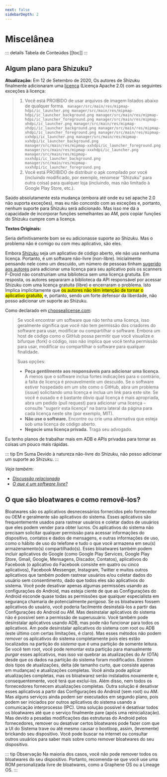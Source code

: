 ```yaml
---
next: false
sidebarDepth: 2
---
```


# Miscelânea

::: details Tabela de Conteúdos
[[toc]]
:::

## Algum plano para Shizuku?

**Atualização:** Em 12 de Setembro de 2020, Os autores de Shizuku finalmente adicionaram uma [licença][shizuku_license] (Licença Apache 2.0) com as seguintes exceções à licença:
> 1. Você está PROIBIDO de usar arquivos de imagem listados abaixo de qualquer forma. `
  manager/src/main/res/mipmap-hdpi/ic_launcher.png
  manager/src/main/res/mipmap-hdpi/ic_launcher_background.png
  manager/src/main/res/mipmap-hdpi/ic_launcher_foreground.png
  manager/src/main/res/mipmap-xhdpi/ic_launcher.png
  manager/src/main/res/mipmap-xhdpi/ic_launcher_background.png
  manager/src/main/res/mipmap-xhdpi/ic_launcher_foreground.png
  manager/src/main/res/mipmap-xxhdpi/ic_launcher.png
  manager/src/main/res/mipmap-xxhdpi/ic_launcher_background.png
  manager/src/main/res/mipmap-xxhdpi/ic_launcher_foreground.png
  manager/src/main/res/mipmap-xxxhdpi/ic_launcher.png
  manager/src/main/res/mipmap-xxxhdpi/ic_launcher_background.png
  manager/src/main/res/mipmap-xxxhdpi/ic_launcher_foreground.png`
> 2. Você está PROIBIDO de distribuir o apk compilado por você (incluindo modificado, por exemplo, renomear "Shizuku" para outra coisa) para qualquer loja (incluindo, mas não limitado à Google Play Store, etc.).

Saúdo absolutamente esta mudança (embora até onde eu sei apache 2.0 não suporta exceções), mas eu não concordo com as exceções e, portanto, nenhum suporte para Shizuku será adicionado. Mas isso me dá a capacidade de incorporar funções semelhantes ao AM, pois copiar funções do Shizuku cumpre com a licença.

**Textos Originais:**

Seria definitivamente bom se eu adicionasse suporte ao Shizuku. Mas o problema não é comigo ou com meu aplicativo, são eles.

Embora [Shizuku][shizuku] seja um aplicativo de código aberto, ele não usa nenhuma licença. Portanto, é um software não-livre (non-libre). Inicialmente pensando nele como um descuido, um número de pessoas tinham [sugerido aos autores][shizuku_56] para adicionar uma licença para seu aplicativo pois os scanners F-Droid não construiriam uma biblioteca sem uma licença gratuita. Em resposta, os autores separaram a biblioteca da API responsável por acessar Shizuku com uma licença gratuita (libre) e encerraram o problema. Isto Implica implicitamente que <mark>os autores não têm intenção de tornar o aplicativo gratuito,</mark> e, portanto, sendo um forte defensor da liberdade, não posso adicionar um suporte ao Shizuku.

Como declarado em [choosealicense.com][cal]:
> Se você encontrar um software que não tenha uma licença, isso geralmente significa que você não tem permissão dos criadores do software para usar, modificar ou compartilhar o software. Embora um host de código como o GitHub possa permitir que você visualize e bifurque (fork) o código, isso não implica que você tenha permissão para usar, modificar ou compartilhar o software para qualquer finalidade.
> 
> Suas opções:
> - **Peça gentilmente aos responsáveis para adicionar uma licença.** A menos que o software inclua fortes indicações para o contrário, a falta de licença é provavelmente um descuido. Se o software estiver hospedado em um site como o GitHub, abra um problema (issue) solicitando uma licença e inclua um link para este site. Se você é ousado e é bastante óbvio qual licença é mais apropriada, abra um pedido (pull request) para adicionar uma licença – consulte "sugerir esta licença" na barra lateral da página para cada licença neste site (por exemplo, MIT).
> - **Não use o software.** Encontre ou crie uma alternativa que esteja sob uma licença de código aberto.
> - **Negocie uma licença privada.** Traga seu advogado.

Eu tenho planos de trabalhar mais em ADB e APIs privadas para tornar as coisas um pouco mais rápidas.

::: tip Em Suma
Devido à natureza não-livre do Shizuku, não posso adicionar um suporte ao Shizuku.
:::

_Veja também:_
- _[Discussão relacionada][shizuku_discussion]_
- _[O que é um software livre?][free_sw]_

## O que são bloatwares e como removê-los?
Bloatwares são os aplicativos desnecessários fornecidos pelo fornecedor ou OEM e geralmente são aplicativos do sistema. Esses aplicativos são frequentemente usados para rastrear usuários e coletar dados de usuários que eles podem vender para obter lucros. Os aplicativos do sistema não precisam solicitar qualquer permissão para acessar informações do dispositivo, contatos e dados de mensagens, e outras informações de uso, como o hábito de uso do telefone e tudo o que você armazena em seu(s) armazenamento(s) compartilhado(s). Esses bloatwares também podem incluir aplicativos do Google (como Google Play Services, Google Play Store, Gmail, Google, Mensagens, Discador, Contatos), aplicativos do Facebook (o aplicativo do Facebook consiste em quatro ou cinco aplicativos), Facebook Messenger, Instagram, Twitter e muitos outros aplicativos que também podem rastrear usuários e/ou coletar dados do usuário sem consentimento, dado que todos eles são aplicativos do sistema. Você pode desativar apenas algumas permissões usando as configurações do Android, mas esteja ciente de que as Configurações do Android esconde quase todas as permissões que qualquer especialista em segurança chamaria de potencialmente _perigosa_. Se os bloatwares fossem aplicativos do usuário, você poderia facilmente desinstalá-los a partir das Configurações do Android ou AM. Mas desinstalar aplicativos do sistema não é possível sem a permissão de superusuário. Você também pode desinstalar aplicativos usando ADB, mas pode não funcionar para todos os aplicativos. Am pode desinstalar aplicativos do sistema com root ou ADB (este último com certas limitações, é claro). Mas esses métodos não podem _remover_ os aplicativos do sistema completamente pois eles estão localizados na partição do _sistema_ que é uma partição de somente leitura. Se você tem root, você pode remontar esta partição para manualmente _purgar_ esses aplicativos, mas isso vai quebrar as atualizações do Ar (OTA) desde que os dados na partição do sistema foram modificados. Existem dois tipos de atualizações, delta (de tamanho curto, que consiste apenas em mudanças) e atualizações completas. Você ainda pode aplicar atualizações completas, mas os bloatwarez serão instalados novamente e, consequentemente, você terá que excluí-los. Além disso, nem todos os fornecedores fornecem atualizações completas. Outra solução é desativar esses aplicativos a partir das Configurações do Android (sem root) ou AM. Mas alguns serviços ainda podem ser executados em segundo plano, pois podem ser iniciados por outros aplicativos do sistema usando a comunicação interprocesso (IPC). Uma solução possível é desativar todos os bloatwares até que o serviço finalmente pare (após uma reinicialização). Mas devido a pesadas modificações das estruturas do Android pelos fornecedores, remover ou desativar certos bloatwares pode fazer com que a UI do Sistema trave ou até mesmo causar o bootloop, assim, (levemente) brickando seu dispositivo. Você pode buscar na internet ou consultar outros usuários para saber mais sobre como remover bloatwares do seu dispositivo.

::: tip Observação
Na maioria dos casos, você não pode remover todos os bloatwares do seu dispositivo. Portanto, recomenda-se que você use uma ROM personalizada livre de bloatwares, como a Graphene OS ou a Lineage OS.
:::

[shizuku]: https://shizuku.rikka.app
[shizuku_56]: https://github.com/RikkaApps/Shizuku/issues/56
[shizuku_license]: https://github.com/RikkaApps/Shizuku/commit/c079e47637b9becd57bfb6e225c91168cbe228ff
[cal]: https://choosealicense.com/no-permission/
[shizuku_discussion]: https://github.com/MuntashirAkon/AppManager/issues/55
[free_sw]: https://www.gnu.org/philosophy/free-sw.html
